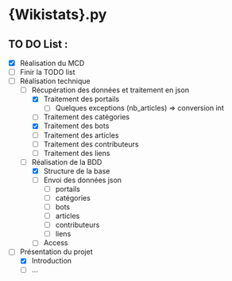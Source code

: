 # {Wikistats}.py

## TO DO List :

* [x] Réalisation du MCD
* [ ] Finir la TODO list
* [ ] Réalisation technique
    + [ ] Récupération des données et traitement en json
        - [x] Traitement des portails
            - [ ] Quelques exceptions (nb_articles) => conversion int 
        - [ ] Traitement des catégories
        - [x] Traitement des bots
        - [ ] Traitement des articles
        - [ ] Traitement des contributeurs
        - [ ] Traitement des liens
    + [ ] Réalisation de la BDD
        - [x] Structure de la base
        - [ ] Envoi des données json
            - [ ] portails
            - [ ] catégories
            - [ ] bots
            - [ ] articles
            - [ ] contributeurs
            - [ ] liens
        - [ ] Access
* [ ] Présentation du projet
    + [x] Introduction
    + [ ] ...

